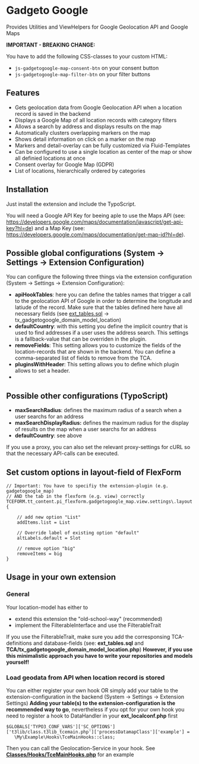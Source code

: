 # Gadgeto Google
Provides Utilities and ViewHelpers for Google Geolocation API and Google Maps

**IMPORTANT - BREAKING CHANGE:**

You have to add the following CSS-classes to your custom HTML:
* ```js-gadgetogoogle-map-consent-btn``` on your consent button
* ```js-gadgetogoogle-map-filter-btn``` on your filter buttons

## Features
* Gets geolocation data from Google Geolocation API when a location record is saved in the backend
* Displays a Google Map of all location records with category filters
* Allows a search by address and displays results on the map
* Automatically clusters overlapping markers on the map
* Shows detail information on click on a marker on the map
* Markers and detail-overlay can be fully customized via Fluid-Templates
* Can be configured to use a single location as center of the map or show all definied locations at once
* Consent overlay for Google Map (GDPR)
* List of locations, hierarchically ordered by categories

## Installation
Just install the extension and include the TypoScript.

You will need a Google API Key for beeing aple to use the Maps API (see: https://developers.google.com/maps/documentation/javascript/get-api-key?hl=de)
and a Map Key (see: https://developers.google.com/maps/documentation/get-map-id?hl=de).

## Possible global configurations (System -> Settings -> Extension Configuration)
You can configure the following three things via the extension configuration (System -> Settings -> Extension Configuration):

* **apiHookTables**: here you can define the tables names that trigger a call to the geolocation API of Google in order to determine the longitude and latiude of the record.
Make sure that the tables defined here have all necessary fields (see [ext_tables.sql]() -> tx_gadgetogoogle_domain_model_location)
* **defaultCountry**: with this setting you define the implicit country that is used to find addresses if a user uses the address search.
This settings is a fallback-value that can be overriden in the plugin.
* **removeFields**: This setting allows you to customize the fields of the location-records that are shown in the backend.
You can define a comma-separated list of fields to remove from the TCA.
* **pluginsWithHeader**: This setting allows you to define which plugin allows to set a header.
*
## Possible other configurations (TypoScript)
* **maxSearchRadius**: defines the maximum radius of a search when a user searchs for an address
* **maxSearchDisplayRadius:** defines the maximum radius for the display of results on the map when a user searchs for an address
* **defaultCountry**: see above

If you use a proxy, you can also set the relevant proxy-settings for cURL so that the necessary API-calls can be executed.

## Set custom options in layout-field of FlexForm
```
// Important: You have to specifiy the extension-plugin (e.g. gadgetogoogle_map)
// AND the tab in the flexform (e.g. view) correctly
TCEFORM.tt_content.pi_flexform.gadgetogoogle_map.view.settings\.layout {

    // add new option "List"
    addItems.list = List

    // Override label of existing option "default"
    altLabels.default = Slot

    // remove option "big"
    removeItems = big
}
```

## Usage in your own extension
### General
Your location-model has either to
* extend this extension the "old-school-way" (recommended)
* implement the FilterableInterface and use the FilterableTrait

If you use the FilterableTrait, make sure you add the corresponsing TCA-definitions and database-fields (see: **ext_tables.sql** and **TCA/tx_gadgetogoogle_domain_model_location.php**)
**However, if you use this minimalistic approach you have to write your repositories and models yourself!**

### Load geodata from API when location record is stored
You can either register your own hook OR simply add your table to the extension-configuration in the backend (System -> Settings -> Extension Settings)
**Adding your table(s) to the extension-configuration is the recommended way to go**, nevertheless if you opt for your own hook
you need to register a hook to DataHandler in your **ext_localconf.php** first
```
$GLOBALS['TYPO3_CONF_VARS']['SC_OPTIONS']['t3lib/class.t3lib_tcemain.php']['processDatamapClass']['example'] =
   \My\Example\Hooks\TceMainHooks::class;
```
Then you can call the Geolocation-Service in your hook. See **[Classes/Hooks/TceMainHooks.php]()** for an example
